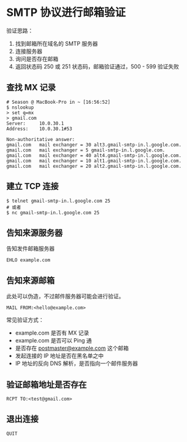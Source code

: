 # SMTP 协议进行邮箱验证

验证思路：

1. 找到邮箱所在域名的 SMTP 服务器
1. 连接服务器
1. 询问是否存在邮箱
1. 返回状态码 250 或 251 状态码，邮箱验证通过，500 - 599 验证失败

## 查找 MX 记录

```shell
# Season @ MacBook-Pro in ~ [16:56:52]
$ nslookup
> set q=mx
> gmail.com
Server:		10.0.30.1
Address:	10.0.30.1#53

Non-authoritative answer:
gmail.com	mail exchanger = 30 alt3.gmail-smtp-in.l.google.com.
gmail.com	mail exchanger = 5 gmail-smtp-in.l.google.com.
gmail.com	mail exchanger = 40 alt4.gmail-smtp-in.l.google.com.
gmail.com	mail exchanger = 10 alt1.gmail-smtp-in.l.google.com.
gmail.com	mail exchanger = 20 alt2.gmail-smtp-in.l.google.com.
```

## 建立 TCP 连接

```shell
$ telnet gmail-smtp-in.l.google.com 25
# 或者
$ nc gmail-smtp-in.l.google.com 25
```

## 告知来源服务器

告知发件邮箱服务器

```shell
EHLO example.com
```

## 告知来源邮箱

此处可以伪造，不过邮件服务器可能会进行验证。

```shell
MAIL FROM:<hello@example.com>
```

常见验证方式：

- example.com 是否有 MX 记录
- example.com 是否可以 Ping 通
- 是否存在 postmaster@example.com 这个邮箱
- 发起连接的 IP 地址是否在黑名单之中
- IP 地址的反向 DNS 解析，是否指向一个邮件服务器

## 验证邮箱地址是否存在

```shell
RCPT TO:<test@gmail.com>
```

## 退出连接

```shell
QUIT
```
